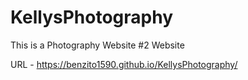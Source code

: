 # KellysPhotography

This is a Photography Website #2 Website

URL - https://benzito1590.github.io/KellysPhotography/
